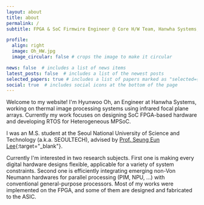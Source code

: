 ```yaml
---
layout: about
title: about
permalink: /
subtitle: FPGA & SoC Firmwire Engineer @ Core H/W Team, Hanwha Systems, Pangyo, Korea.

profile:
  align: right
  image: Oh_HW.jpg
  image_circular: false # crops the image to make it circular

news: false  # includes a list of news items
latest_posts: false  # includes a list of the newest posts
selected_papers: true # includes a list of papers marked as "selected={true}"
social: true  # includes social icons at the bottom of the page
---
```


Welcome to my website!
I'm Hyunwoo Oh, an Engineer at Hanwha Systems, working on thermal image processing systems using infrared focal plane arrays. Currently my work focuses on designing SoC FPGA-based hardware and developing RTOS for Heterogeneous MPSoC.

I was an M.S. student at the Seoul National University of Science and Technology (a.k.a. SEOULTECH), advised by [Prof. Seung Eun Lee](https://soc.seoultech.ac.kr/Professor/Professor.html){:target="_blank"}.

Currently I'm interested in two research subjects.
First one is making every digital hardware designs flexible, applicable for a variety of system constraints. 
Second one is efficiently integrating emerging non-Von Neumann hardwares for parallel processing (PIM, NPU, ...) with conventional general-purpose processors.
Most of my works were implemented on the FPGA, and some of them are designed and fabricated to the ASIC.
